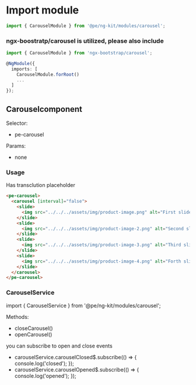 # Import module
```typescript
import { CarouselModule } from '@pe/ng-kit/modules/carousel';
```

### ngx-boostratp/carousel is utilized, please also include
```typescript
import { CarouselModule } from 'ngx-bootstrap/carousel';

@NgModule({
  imports: [
    CarouselModule.forRoot()
    ...
  ]
});
```

## Carouselcomponent
Selector:
- pe-carousel

Params:
- none

### Usage
Has transclution placeholder

````html
<pe-carousel>
  <carousel [interval]="false">
    <slide>
      <img src="../../../assets/img/product-image.png" alt="First slide">
    </slide>
    <slide>
      <img src="../../../assets/img/product-image-2.png" alt="Second slide">
    </slide>
    <slide>
      <img src="../../../assets/img/product-image-3.png" alt="Third slide">
    </slide>
    <slide>
      <img src="../../../assets/img/product-image-4.png" alt="Forth slide">
    </slide>
  </carousel>
</pe-carousel>
````
### CarouselService
import { CarouselService } from '@pe/ng-kit/modules/carousel';

Methods:
- closeCarousel()
- openCarousel()

you can subscribe to open and close events
- carouselService.carouselClosed$.subscribe(() => { console.log('closed'); });
- carouselService.carouselOpened$.subscribe(() => { console.log('opened'); });
